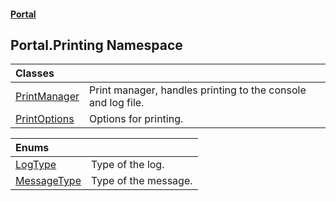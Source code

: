 #### [Portal](index.md 'index')

## Portal.Printing Namespace

| Classes | |
| :--- | :--- |
| [PrintManager](PrintManager.md 'Portal.Printing.PrintManager') | Print manager, handles printing to the console and log file. |
| [PrintOptions](PrintOptions.md 'Portal.Printing.PrintOptions') | Options for printing. |

| Enums | |
| :--- | :--- |
| [LogType](LogType.md 'Portal.Printing.LogType') | Type of the log. |
| [MessageType](MessageType.md 'Portal.Printing.MessageType') | Type of the message. |
